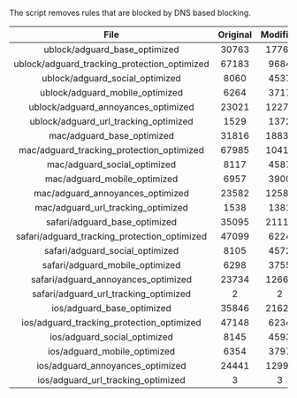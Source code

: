 The script removes rules that are blocked by DNS based blocking.


| File | Original | Modified |
|:----:|:-----:|:-----:|
| ublock/adguard_base_optimized | 30763 | 17767 |
| ublock/adguard_tracking_protection_optimized | 67183 | 9684 |
| ublock/adguard_social_optimized | 8060 | 4537 |
| ublock/adguard_mobile_optimized | 6264 | 3717 |
| ublock/adguard_annoyances_optimized | 23021 | 12277 |
| ublock/adguard_url_tracking_optimized | 1529 | 1372 |
| mac/adguard_base_optimized | 31816 | 18830 |
| mac/adguard_tracking_protection_optimized | 67985 | 10418 |
| mac/adguard_social_optimized | 8117 | 4587 |
| mac/adguard_mobile_optimized | 6957 | 3900 |
| mac/adguard_annoyances_optimized | 23582 | 12584 |
| mac/adguard_url_tracking_optimized | 1538 | 1381 |
| safari/adguard_base_optimized | 35095 | 21116 |
| safari/adguard_tracking_protection_optimized | 47099 | 6224 |
| safari/adguard_social_optimized | 8105 | 4572 |
| safari/adguard_mobile_optimized | 6298 | 3755 |
| safari/adguard_annoyances_optimized | 23734 | 12661 |
| safari/adguard_url_tracking_optimized | 2 | 2 |
| ios/adguard_base_optimized | 35846 | 21624 |
| ios/adguard_tracking_protection_optimized | 47148 | 6234 |
| ios/adguard_social_optimized | 8145 | 4593 |
| ios/adguard_mobile_optimized | 6354 | 3797 |
| ios/adguard_annoyances_optimized | 24441 | 12994 |
| ios/adguard_url_tracking_optimized | 3 | 3 |